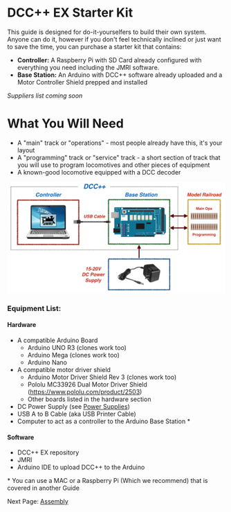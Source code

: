 # DCC++ EX Starter Kit

This guide is designed for do-it-yourselfers to build their own system. Anyone can do it, however if you don't feel technically inclined or just want to save the time, you can purchase a starter kit that contains:

* __Controller:__ A Raspberry Pi with SD Card already configured with everything you need including the JMRI software. 
* __Base Station:__ An Arduino with DCC++ software already uploaded and a Motor Controller Shield prepped and installed

*Suppliers list coming soon*

# What You Will Need

- A "main" track or "operations" - most people already have this, it's your layout
- A "programming" track or "service" track - a short section of track that you will use to program locomotives and other pieces of equipment
- A known-good locomotive equipped with a DCC decoder

![DCC++ Overview](../images/dccpp_starter.png)

### Equipment List:

#### Hardware

* A compatible Arduino Board
  * Arduino UNO R3 (clones work too)
  * Arduino Mega (clones work too)
  * Arduino Nano
* A compatible motor driver shield
  * Arduino Motor Driver Shield Rev 3 (clones work too)
  * Pololu MC33926 Dual Motor Driver Shield (https://www.pololu.com/product/2503)
  * Other boards listed in the hardware section
* DC Power Supply (see [Power Supplies](../hardware/power-supplies.md)) 
* USB A to B Cable (aka USB Printer Cable)
* Computer to act as a controller to the Arduino Base Station \*

#### Software

* DCC++ EX repository
* JMRI
* Arduino IDE to upload DCC++ to the Arduino

\* You can use a MAC or a Raspberry Pi (Which we recommend) that is covered in another Guide

Next Page: [Assembly](assembly.md)
